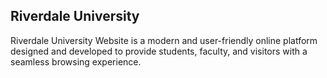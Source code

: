## Riverdale University

Riverdale University Website is a modern and user-friendly online platform designed and developed to provide students, faculty, and visitors with a seamless browsing experience. 
